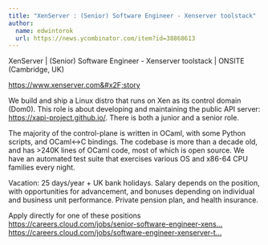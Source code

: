 ```yaml
---
title: "XenServer : (Senior) Software Engineer - Xenserver toolstack"
author:
  name: edwintorok
  url: https://news.ycombinator.com/item?id=38868613
---
```

XenServer | (Senior) Software Engineer - Xenserver toolstack | ONSITE (Cambridge, UK)

<a href="https:&#x2F;&#x2F;www.xenserver.com&#x2F;story" rel="nofollow">https:&#x2F;&#x2F;www.xenserver.com&#x2F;story</a>

We build and ship a Linux distro that runs on Xen as its control domain (Dom0). This role is about developing and maintaining the public API server: <a href="https:&#x2F;&#x2F;xapi-project.github.io&#x2F;" rel="nofollow">https:&#x2F;&#x2F;xapi-project.github.io&#x2F;</a>. There is both a junior and a senior role.

The majority of the control-plane is written in OCaml, with some Python scripts, and OCaml&lt;-&gt;C bindings.
The codebase is more than a decade old, and has &gt;240K lines of OCaml code, most of which is open source. We have an automated test suite that exercises various OS and x86-64 CPU families every night.

Vacation: 25 days&#x2F;year + UK bank holidays. Salary depends on the position, with opportunities for advancement, and bonuses depending on individual and business unit performance. Private pension plan, and health insurance.

Apply directly for one of these positions <a href="https:&#x2F;&#x2F;careers.cloud.com&#x2F;jobs&#x2F;senior-software-engineer-xenserver-toolstack-cambridge-cambridgeshire-united-kingdom" rel="nofollow">https:&#x2F;&#x2F;careers.cloud.com&#x2F;jobs&#x2F;senior-software-engineer-xens...</a> <a href="https:&#x2F;&#x2F;careers.cloud.com&#x2F;jobs&#x2F;software-engineer-xenserver-toolstack-cambridge-cambridgeshire-united-kingdom" rel="nofollow">https:&#x2F;&#x2F;careers.cloud.com&#x2F;jobs&#x2F;software-engineer-xenserver-t...</a>
